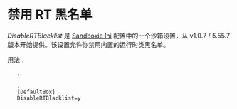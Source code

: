 # 禁用 RT 黑名单

_DisableRTBlacklist_ 是 [Sandboxie Ini](SandboxieIni.md) 配置中的一个沙箱设置，从 v1.0.7 / 5.55.7 版本开始提供。该设置允许你禁用内置的运行时类黑名单。

用法：
```
   .
   .
   .
   [DefaultBox]
   DisableRTBlacklist=y
```